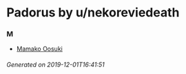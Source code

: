 # Padorus by u/nekoreviedeath

### M
* [Mamako Oosuki](https://github.com/shadow578/Padoru-Padoru/blob/master/table-of-contents/characters/MamakoOosuki.md)

###### Generated on 2019-12-01T16:41:51

